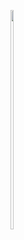 <p>

<img src="https://user-images.githubusercontent.com/116253518/217515491-63bdd6bd-12c0-4c54-8c1c-176280fd121c.jpg" height="30%" width="10%">

</p>
